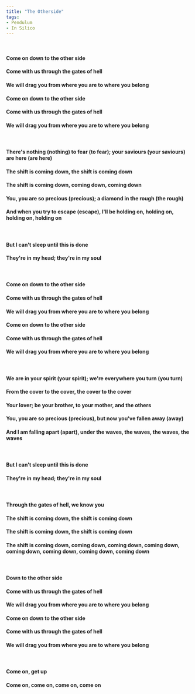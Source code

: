 ```yaml
---
title: "The Otherside"
tags:
- Pendulum
- In Silico
---
```

&nbsp;
#### Come on down to the other side
#### Come with us through the gates of hell
#### We will drag you from where you are to where you belong
#### Come on down to the other side
#### Come with us through the gates of hell
#### We will drag you from where you are to where you belong
&nbsp;
#### There's nothing (nothing) to fear (to fear); your saviours (your saviours) are here (are here)
#### The shift is coming down, the shift is coming down
#### The shift is coming down, coming down, coming down
#### You, you are so precious (precious); a diamond in the rough (the rough)
#### And when you try to escape (escape), I'll be holding on, holding on, holding on, holding on
&nbsp;
#### But I can't sleep until this is done
#### They're in my head; they're in my soul
&nbsp;
#### Come on down to the other side
#### Come with us through the gates of hell
#### We will drag you from where you are to where you belong
#### Come on down to the other side
#### Come with us through the gates of hell
#### We will drag you from where you are to where you belong
&nbsp;
#### We are in your spirit (your spirit); we're everywhere you turn (you turn)
#### From the cover to the cover, the cover to the cover
#### Your lover; be your brother, to your mother, and the others
#### You, you are so precious (precious), but now you've fallen away (away)
#### And I am falling apart (apart), under the waves, the waves, the waves, the waves
&nbsp;
#### But I can't sleep until this is done
#### They're in my head; they're in my soul
&nbsp;
#### Through the gates of hell, we know you
#### The shift is coming down, the shift is coming down
#### The shift is coming down, the shift is coming down
#### The shift is coming down, coming down, coming down, coming down, coming down, coming down, coming down, coming down
&nbsp;
#### Down to the other side
#### Come with us through the gates of hell
#### We will drag you from where you are to where you belong
#### Come on down to the other side
#### Come with us through the gates of hell
#### We will drag you from where you are to where you belong
&nbsp;
#### Come on, get up
#### Come on, come on, come on, come on
